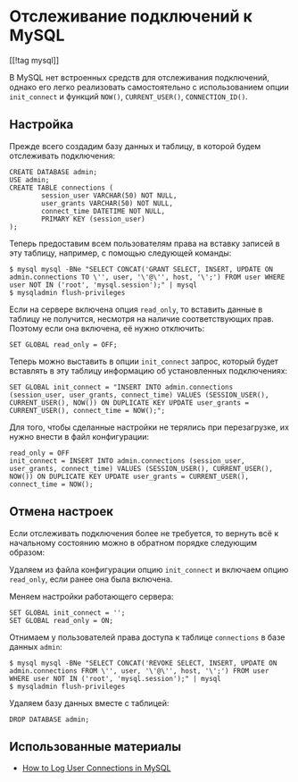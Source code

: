Отслеживание подключений к MySQL
================================

[[!tag mysql]]

В MySQL нет встроенных средств для отслеживания подключений, однако его легко реализовать самостоятельно с использованием опции `init_connect` и функций `NOW()`, `CURRENT_USER()`, `CONNECTION_ID()`.

Настройка
---------

Прежде всего создадим базу данных и таблицу, в которой будем отслеживать подключения:

    CREATE DATABASE admin;
    USE admin;
    CREATE TABLE connections (
            session_user VARCHAR(50) NOT NULL,
            user_grants VARCHAR(50) NOT NULL,
            connect_time DATETIME NOT NULL,
            PRIMARY KEY (session_user)
    );

Теперь предоставим всем пользователям права на вставку записей в эту таблицу, например, с помощью следующей команды:

    $ mysql mysql -BNe "SELECT CONCAT('GRANT SELECT, INSERT, UPDATE ON admin.connections TO \'', user, '\'@\'', host, '\';') FROM user WHERE user NOT IN ('root', 'mysql.session');" | mysql
    $ mysqladmin flush-privileges

Если на сервере включена опция `read_only`, то вставить данные в таблицу не получится, несмотря на наличие соответствующих прав. Поэтому если она включена, её нужно отключить:

    SET GLOBAL read_only = OFF;

Теперь можно выставить в опции `init_connect` запрос, который будет вставлять в эту таблицу информацию об установленных подключениях:

    SET GLOBAL init_connect = "INSERT INTO admin.connections (session_user, user_grants, connect_time) VALUES (SESSION_USER(), CURRENT_USER(), NOW()) ON DUPLICATE KEY UPDATE user_grants = CURRENT_USER(), connect_time = NOW();";

Для того, чтобы сделанные настройки не терялись при перезагрузке, их нужно внести в файл конфигурации:

    read_only = OFF
    init_connect = INSERT INTO admin.connections (session_user, user_grants, connect_time) VALUES (SESSION_USER(), CURRENT_USER(), NOW()) ON DUPLICATE KEY UPDATE user_grants = CURRENT_USER(), connect_time = NOW();

Отмена настроек
---------------

Если отслеживать подключения более не требуется, то вернуть всё к начальному состоянию можно в обратном порядке следующим образом:

Удаляем из файла конфигурации опцию `init_connect` и включаем опцию `read_only`, если ранее она была включена.

Меняем настройки работающего сервера:

    SET GLOBAL init_connect = '';
    SET GLOBAL read_only = ON;

Отнимаем у пользователей права доступа к таблице `connections` в базе данных `admin`:

    $ mysql mysql -BNe "SELECT CONCAT('REVOKE SELECT, INSERT, UPDATE ON admin.connections FROM \'', user, '\'@\'', host, '\';') FROM user WHERE user NOT IN ('root', 'mysql.session');" | mysql
    $ mysqladmin flush-privileges

Удаляем базу данных вместе с таблицей:

    DROP DATABASE admin;

Использованные материалы
------------------------

* [How to Log User Connections in MySQL](https://mysqlhints.blogspot.com/2011/01/how-to-log-user-connections-in-mysql.html)
